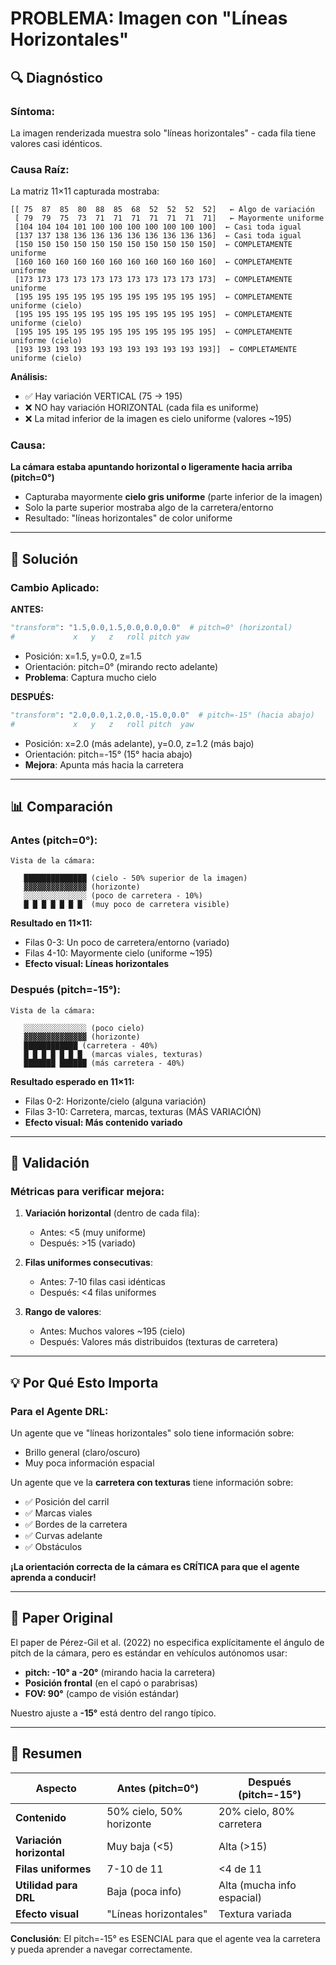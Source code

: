 # PROBLEMA: Imagen con "Líneas Horizontales"

## 🔍 Diagnóstico

### Síntoma:
La imagen renderizada muestra solo "líneas horizontales" - cada fila tiene valores casi idénticos.

### Causa Raíz:
La matriz 11×11 capturada mostraba:
```
[[ 75  87  85  80  88  85  68  52  52  52  52]   ← Algo de variación
 [ 79  79  75  73  71  71  71  71  71  71  71]   ← Mayormente uniforme
 [104 104 104 101 100 100 100 100 100 100 100]  ← Casi toda igual
 [137 137 138 136 136 136 136 136 136 136 136]  ← Casi toda igual
 [150 150 150 150 150 150 150 150 150 150 150]  ← COMPLETAMENTE uniforme
 [160 160 160 160 160 160 160 160 160 160 160]  ← COMPLETAMENTE uniforme
 [173 173 173 173 173 173 173 173 173 173 173]  ← COMPLETAMENTE uniforme
 [195 195 195 195 195 195 195 195 195 195 195]  ← COMPLETAMENTE uniforme (cielo)
 [195 195 195 195 195 195 195 195 195 195 195]  ← COMPLETAMENTE uniforme (cielo)
 [195 195 195 195 195 195 195 195 195 195 195]  ← COMPLETAMENTE uniforme (cielo)
 [193 193 193 193 193 193 193 193 193 193 193]]  ← COMPLETAMENTE uniforme (cielo)
```

**Análisis:**
- ✅ Hay variación VERTICAL (75 → 195)
- ❌ NO hay variación HORIZONTAL (cada fila es uniforme)
- ❌ La mitad inferior de la imagen es cielo uniforme (valores ~195)

### Causa:
**La cámara estaba apuntando horizontal o ligeramente hacia arriba (pitch=0°)**
- Capturaba mayormente **cielo gris uniforme** (parte inferior de la imagen)
- Solo la parte superior mostraba algo de la carretera/entorno
- Resultado: "líneas horizontales" de color uniforme

---

## 🔧 Solución

### Cambio Aplicado:

**ANTES:**
```python
"transform": "1.5,0.0,1.5,0.0,0.0,0.0"  # pitch=0° (horizontal)
#             x   y   z   roll pitch yaw
```
- Posición: x=1.5, y=0.0, z=1.5
- Orientación: pitch=0° (mirando recto adelante)
- **Problema**: Captura mucho cielo

**DESPUÉS:**
```python
"transform": "2.0,0.0,1.2,0.0,-15.0,0.0"  # pitch=-15° (hacia abajo)
#             x   y   z   roll pitch  yaw
```
- Posición: x=2.0 (más adelante), y=0.0, z=1.2 (más bajo)
- Orientación: pitch=-15° (15° hacia abajo)
- **Mejora**: Apunta más hacia la carretera

---

## 📊 Comparación

### Antes (pitch=0°):
```
Vista de la cámara:
   
   ██████████████ (cielo - 50% superior de la imagen)
   ▓▓▓▓▓▓▓▓▓▓▓▓▓▓ (horizonte)
   ░░░░░░░░░░░░░░ (poco de carretera - 10%)
   █ █ █ █ █ █ █  (muy poco de carretera visible)
```

**Resultado en 11×11:**
- Filas 0-3: Un poco de carretera/entorno (variado)
- Filas 4-10: Mayormente cielo (uniforme ~195)
- **Efecto visual: Líneas horizontales**

### Después (pitch=-15°):
```
Vista de la cámara:
   
   ░░░░░░░░░░░░░░ (poco cielo)
   ▓▓▓▓▓▓▓▓▓▓▓▓▓▓ (horizonte)
   ████████████ (carretera - 40%)
   █ █ █ █ █ █ █  (marcas viales, texturas)
   ███████ ██████ (más carretera - 40%)
```

**Resultado esperado en 11×11:**
- Filas 0-2: Horizonte/cielo (alguna variación)
- Filas 3-10: Carretera, marcas, texturas (MÁS VARIACIÓN)
- **Efecto visual: Más contenido variado**

---

## 🎯 Validación

### Métricas para verificar mejora:

1. **Variación horizontal** (dentro de cada fila):
   - Antes: <5 (muy uniforme)
   - Después: >15 (variado)

2. **Filas uniformes consecutivas**:
   - Antes: 7-10 filas casi idénticas
   - Después: <4 filas uniformes

3. **Rango de valores**:
   - Antes: Muchos valores ~195 (cielo)
   - Después: Valores más distribuidos (texturas de carretera)

---

## 💡 Por Qué Esto Importa

### Para el Agente DRL:
Un agente que ve "líneas horizontales" solo tiene información sobre:
- Brillo general (claro/oscuro)
- Muy poca información espacial

Un agente que ve la **carretera con texturas** tiene información sobre:
- ✅ Posición del carril
- ✅ Marcas viales
- ✅ Bordes de la carretera
- ✅ Curvas adelante
- ✅ Obstáculos

**¡La orientación correcta de la cámara es CRÍTICA para que el agente aprenda a conducir!**

---

## 🔬 Paper Original

El paper de Pérez-Gil et al. (2022) no especifica explícitamente el ángulo de pitch de la cámara, pero es estándar en vehículos autónomos usar:
- **pitch: -10° a -20°** (mirando hacia la carretera)
- **Posición frontal** (en el capó o parabrisas)
- **FOV: 90°** (campo de visión estándar)

Nuestro ajuste a **-15°** está dentro del rango típico.

---

## 📝 Resumen

| Aspecto | Antes (pitch=0°) | Después (pitch=-15°) |
|---------|------------------|----------------------|
| **Contenido** | 50% cielo, 50% horizonte | 20% cielo, 80% carretera |
| **Variación horizontal** | Muy baja (<5) | Alta (>15) |
| **Filas uniformes** | 7-10 de 11 | <4 de 11 |
| **Utilidad para DRL** | Baja (poca info) | Alta (mucha info espacial) |
| **Efecto visual** | "Líneas horizontales" | Textura variada |

**Conclusión**: El pitch=-15° es ESENCIAL para que el agente vea la carretera y pueda aprender a navegar correctamente.
